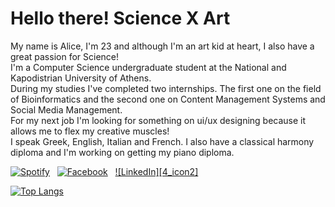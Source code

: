 
<h1>
Hello there! Science X Art
</h1>


My name is Alice, I'm 23 and although I'm an art kid at heart, I also have a great passion for Science!
<br>
I'm a Computer Science undergraduate student at the National and Kapodistrian University of Athens. 
<br>
During my studies I've completed two internships. The first one on the field of Bioinformatics and the second one on Content Management Systems and Social Media Management.
<br>
For my next job I'm looking for something on ui/ux designing because it allows me to flex my creative muscles! 
<br>
I speak Greek, English, Italian and French. I also have a classical harmony diploma and I'm working on getting my piano diploma.
<br>
<!-- social media buttons -->
[![Spotify][5_icon]][5]
&nbsp;
[![Facebook][6_icon]][2]
&nbsp;
[![LinkedIn][4_icon2]][4]
&nbsp;
<!-- <br> -->

<!-- links to social media icons -->
<!-- icons with padding --> 
[2_icon]: http://i.imgur.com/P3YfQoD.png (facebook icon with padding) 
[3_icon1]: http://i.imgur.com/0o48UoR.png (github icon with padding) 
[4_icon1]: https://img.shields.io/badge/LinkedIn-0077B5?style=for-the-badge&logo=linkedin&logoColor=black 

<!-- icons without padding -->
[5_icon]: https://img.shields.io/badge/Spotify-1ED760?&style=for-the-badge-m&logo=spotify&logoColor=black
[6_icon]: https://img.shields.io/badge/Facebook-1877F2?style=for-the-badge-m&logo=facebook&logoColor=black
[4_icon1]: https://img.shields.io/badge/LinkedIn-0077B5?style=for-the-badge&logo=linkedin&logoColor=black 

<!-- links to social media accounts -->
[2]: http://www.facebook.com/profile.php?id=100004037878472
[5]:https://open.spotify.com/user/31ygimx3yd2mxkc6whwbo3rcwuli
[4]: https://linkedin.com/in/aliki-tsamopoulou-damiani-805262264

[![Top Langs](https://github-readme-stats.vercel.app/api/top-langs/?username=AliceTsDa&theme=nord&hide_border=True&layout=compact&card_width=444&langs_count=10)](https://github.com/AliceTsDa/github-readme-stats)
<!-- &exclude_repo=asr-tts-class-2021)]-->
<!---
AliceTsDa/AliceTsDa is a ✨ special ✨ repository because its `README.md` (this file) appears on your GitHub profile.
You can click the Preview link to take a look at your changes.
--->
